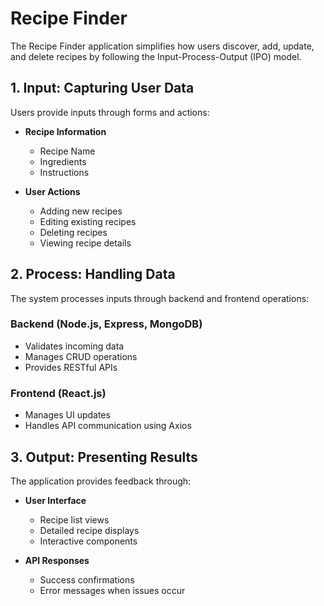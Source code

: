 # Recipe Finder

The Recipe Finder application simplifies how users discover, add, update, and delete recipes by following the Input-Process-Output (IPO) model.

## 1. Input: Capturing User Data

Users provide inputs through forms and actions:

* **Recipe Information**
  * Recipe Name
  * Ingredients
  * Instructions

* **User Actions**
  * Adding new recipes
  * Editing existing recipes
  * Deleting recipes
  * Viewing recipe details

## 2. Process: Handling Data

The system processes inputs through backend and frontend operations:

### Backend (Node.js, Express, MongoDB)
* Validates incoming data
* Manages CRUD operations
* Provides RESTful APIs

### Frontend (React.js)
* Manages UI updates
* Handles API communication using Axios

## 3. Output: Presenting Results

The application provides feedback through:

* **User Interface**
  * Recipe list views
  * Detailed recipe displays
  * Interactive components

* **API Responses**
  * Success confirmations
  * Error messages when issues occur

